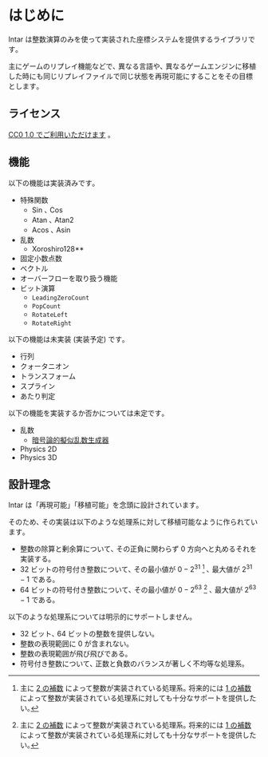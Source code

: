 # はじめに

Intar は整数演算のみを使って実装された座標システムを提供するライブラリです｡

主にゲームのリプレイ機能などで､ 異なる言語や､ 異なるゲームエンジンに移植した時にも同じリプレイファイルで同じ状態を再現可能にすることをその目標とします｡

## ライセンス

[CC0 1.0 でご利用いただけます](https://github.com/agate-pris/intar/blob/main/LICENSE) ｡

## 機能

以下の機能は実装済みです｡

- 特殊関数
  - Sin ､ Cos
  - Atan ､ Atan2
  - Acos ､ Asin
- 乱数
  - Xoroshiro128**
- 固定小数点数
- ベクトル
- オーバーフローを取り扱う機能
- ビット演算
  - `LeadingZeroCount`
  - `PopCount`
  - `RotateLeft`
  - `RotateRight`

以下の機能は未実装 (実装予定) です｡

- 行列
- クォータニオン
- トランスフォーム
- スプライン
- あたり判定

以下の機能を実装するか否かについては未定です｡

- 乱数
  - [暗号論的擬似乱数生成器](https://ja.wikipedia.org/wiki/%E6%9A%97%E5%8F%B7%E8%AB%96%E7%9A%84%E6%93%AC%E4%BC%BC%E4%B9%B1%E6%95%B0%E7%94%9F%E6%88%90%E5%99%A8)
- Physics 2D
- Physics 3D

## 設計理念

Intar は「再現可能」「移植可能」を念頭に設計されています｡

そのため､ その実装は以下のような処理系に対して移植可能なように作られています｡

- 整数の除算と剰余算について､ その正負に関わらず 0 方向へと丸めるそれを実装する｡
- 32 ビットの符号付き整数について､ その最小値が $0 - 2^{31}$ [^ones-complement] ､ 最大値が $2^{31} - 1$ である｡
- 64 ビットの符号付き整数について､ その最小値が $0 - 2^{63}$ [^ones-complement] ､ 最大値が $2^{63} - 1$ である｡

以下のような処理系については明示的にサポートしません｡

- 32 ビット､ 64 ビットの整数を提供しない｡
- 整数の表現範囲に 0 が含まれない｡
- 整数の表現範囲が飛び飛びである｡
- 符号付き整数について､ 正数と負数のバランスが著しく不均等な処理系｡

[^ones-complement]: 主に [2 の補数](https://ja.wikipedia.org/wiki/2%E3%81%AE%E8%A3%9C%E6%95%B0) によって整数が実装されている処理系｡ 将来的には [1 の補数](https://ja.wikipedia.org/wiki/1%E3%81%AE%E8%A3%9C%E6%95%B0) によって整数が実装されている処理系に対しても十分なサポートを提供したい｡
